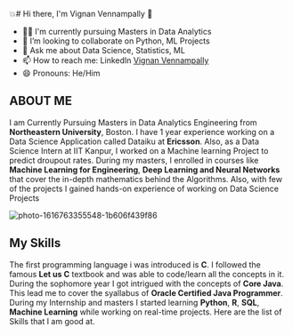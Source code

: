 💥# Hi there, I'm Vignan Vennampally 👋



- 🧑‍🎓 I'm currently pursuing Masters in Data Analytics
- 👬 I’m looking to collaborate on Python, ML Projects
- 💬 Ask me about Data Science, Statistics, ML
- 📫 How to reach me: LinkedIn [Vignan Vennampally](https://www.linkedin.com/in/vignan-vennampally/)
- 😄 Pronouns: He/Him

## ABOUT ME

I am Currently Pursuing Masters in Data Analytics Engineering from **Northeastern University**, Boston. I have 1 year experience working on a Data Science Application called Dataiku at **Ericsson**. Also, as a Data Science Intern at IIT Kanpur, I worked on a Machine learning Project to predict droupout rates. During my masters, I enrolled in courses like **Machine Learning for Engineering**, **Deep Learning and Neural Networks** that cover the in-depth mathematics behind the Algorithms. Also, with few of the projects I gained hands-on experience of working on Data Science Projects


![photo-1616763355548-1b606f439f86](https://user-images.githubusercontent.com/84727716/168519807-e63c2901-dc4a-425c-9f77-e94e6b6442b9.jpg)



## My Skills

The first programming language i was introduced is **C**. I followed the famous **Let us C** textbook and was able to code/learn all the concepts in it. During the sophomore year I got intrigued with the concepts of **Core Java**. This lead me to cover the syallabus of **Oracle Certified Java Programmer**. During my Internship and masters I started learning **Python**, **R**, **SQL**, **Machine Learning** while working on real-time projects. Here are the list of Skills that I am good at.

